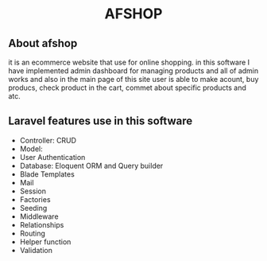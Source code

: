 <h1 align="center">AFSHOP</p>



## About afshop

it is an ecommerce website that use for online shopping. in this software I have implemented admin dashboard for managing  products and all of admin works and also in the main page of this site user is able to make acount, buy producs, check product in the cart, commet about specific products and atc.

## Laravel features use in this software 
- Controller: CRUD
- Model: 
- User Authentication
- Database: Eloquent ORM and Query builder 
- Blade Templates
- Mail 
- Session 
- Factories 
- Seeding 
- Middleware
- Relationships
- Routing 
- Helper function
- Validation



